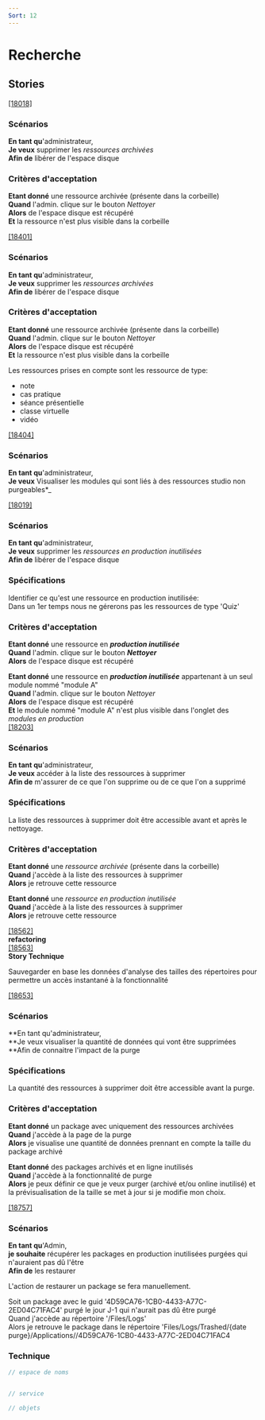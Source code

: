 ```yaml
---
Sort: 12
---
```

# Recherche<br>

## Stories <br>
[[18018]](https://redmine.condate.com/issues/18018)<br>

### Scénarios<br>

**En tant qu**'administrateur,<br>
**Je veux** supprimer les _*ressources archivées*_<br>
**Afin de** libérer de l'espace disque<br>

### Critères d'acceptation<br>

**Etant donné** une ressource archivée (présente dans la corbeille)<br>
**Quand** l'admin. clique sur le bouton _*Nettoyer*_<br>
**Alors** de l'espace disque est récupéré<br>
**Et** la ressource n'est plus visible dans la corbeille<br>


[[18401]](https://redmine.condate.com/issues/18401)<br>

### Scénarios<br>

**En tant qu**'administrateur,<br>
**Je veux** supprimer les _*ressources archivées*_<br>
**Afin de** libérer de l'espace disque<br>

### Critères d'acceptation<br>

**Etant donné** une ressource archivée (présente dans la corbeille)<br>
**Quand** l'admin. clique sur le bouton _*Nettoyer*_<br>
**Alors** de l'espace disque est récupéré<br>
**Et** la ressource n'est plus visible dans la corbeille<br>

Les ressources prises en compte sont les ressource de type:<br>
* note<br>
* cas pratique<br>
* séance présentielle<br>
* classe virtuelle<br>
* vidéo<br>


[[18404]](https://redmine.condate.com/issues/18404)<br>

### Scénarios<br>

**En tant qu**'administrateur,<br>
**Je veux** Visualiser les modules qui sont liés à des ressources studio non purgeables*_<br>


[[18019]](https://redmine.condate.com/issues/18019)<br>

### Scénarios<br>

**En tant qu**'administrateur,<br>
**Je veux** supprimer les _*ressources en production inutilisées*_<br>
**Afin de** libérer de l'espace disque<br>

### Spécifications<br>

Identifier ce qu'est une ressource en production inutilisée:<br>
Dans un 1er temps nous ne gérerons pas les ressources de type 'Quiz'<br>

### Critères d'acceptation<br>

**Etant donné** une ressource en _**production inutilisée**_<br>
**Quand** l'admin. clique sur le bouton _**Nettoyer**_<br>
**Alors** de l'espace disque est récupéré<br>

**Etant donné** une ressource en _**production inutilisée**_ appartenant à un seul module nommé "module A"<br>
**Quand** l'admin. clique sur le bouton _*Nettoyer*_<br>
**Alors** de l'espace disque est récupéré<br>
**Et** le module nommé "module A" n'est plus visible dans l'onglet des _modules en production_<br>
[[18203]](https://redmine.condate.com/issues/18203)<br>

### Scénarios<br>

**En tant qu**'administrateur,<br>
**Je veux** accéder à la liste des ressources à supprimer<br>
**Afin de** m'assurer de ce que l'on supprime ou de ce que l'on a supprimé<br>

### Spécifications<br>

La liste des ressources à supprimer doit être accessible avant et après le nettoyage.<br>

### Critères d'acceptation<br>

**Etant donné** une _*ressource archivée*_ (présente dans la corbeille)<br>
**Quand** j'accède à la liste des ressources à supprimer<br>
**Alors** je retrouve cette ressource<br>

**Etant donné** une _*ressource en production inutilisée*_<br>
**Quand** j'accède à la liste des ressources à supprimer<br>
**Alors** je retrouve cette ressource<br>

[[18562]](https://redmine.condate.com/issues/18562) <br>
**refactoring**<br>
[[18563]](https://redmine.condate.com/issues/18563)<br>
**Story Technique**<br>

Sauvegarder en base les données d'analyse des tailles des répertoires pour permettre un accès instantané à la fonctionnalité<br>


[[18653]](https://redmine.condate.com/issues/18653)<br>

### Scénarios<br>

**En tant qu'administrateur,<br>
**Je veux visualiser la quantité de données qui vont être supprimées <br>
**Afin de connaitre l'impact de la purge<br>

### Spécifications<br>
La quantité des ressources à supprimer doit être accessible avant la purge.<br>

### Critères d'acceptation<br>
**Etant donné** un package avec uniquement des ressources archivées<br>
**Quand** j'accède à la page de la purge<br>
**Alors** je visualise une quantité de données prennant en compte la taille du package archivé<br>

**Etant donné** des packages archivés et en ligne inutilisés<br>
**Quand** j'accède à la fonctionnalité de purge<br>
**Alors** je peux définir ce que je veux purger (archivé et/ou online inutilisé) et la prévisualisation de la taille se met à jour si je modifie mon choix.<br>


[[18757]](https://redmine.condate.com/issues/18757)<br>

### Scénarios<br>

**En tant qu**'Admin,<br>
**je souhaite** récupérer les packages en production inutilisées purgées qui n'auraient pas dû l'être<br>
**Afin de** les restaurer<br>

L'action de restaurer un package se fera manuellement.<br>

Soit un package avec le guid '4D59CA76-1CB0-4433-A77C-2ED04C71FAC4' purgé le jour J-1 qui n'aurait pas dû être purgé<br>
Quand j'accède au répertoire '/Files/Logs'<br>
Alors je retrouve le package dans le répertoire 'Files/Logs/Trashed/{date purge}/Applications/<applicationId>/4D59CA76-1CB0-4433-A77C-2ED04C71FAC4<br>



### Technique

```java
// espace de noms


// service

// objets
```